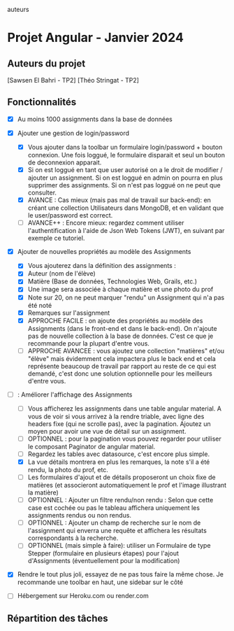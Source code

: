 auteurs
# Projet Angular - Janvier 2024

## Auteurs du projet

[Sawsen El Bahri - TP2]
[Théo Stringat - TP2]

## Fonctionnalités

- [X] Au moins 1000 assignments dans la base de données

- [X] Ajouter une gestion de login/password
    - [X] Vous ajouter dans la toolbar un formulaire login/password + bouton connexion. Une fois loggué, le formulaire disparait et seul un bouton de deconnexion apparait.
    - [X] Si on est loggué en tant que user autorisé on a le droit de modifier / ajouter un assignment. Si on est loggué en admin on pourra en plus supprimer des assignments. Si on n'est pas loggué on ne peut que consulter.
    - [X] AVANCE : Cas mieux (mais pas mal de travail sur back-end): en créant une collection Utilisateurs dans MongoDB, et en validant que le user/password est correct. 
    - [ ] AVANCE++ : Encore mieux: regardez comment utiliser l'authentification à l'aide de Json Web Tokens (JWT), en suivant par exemple ce tutoriel.   
    
- [X] Ajouter de nouvelles propriétés au modèle des Assignments
    - [X] Vous ajouterez dans la définition des assignments : 
    - [X] Auteur (nom de l'élève)
    - [X] Matière (Base de données, Technologies Web, Grails, etc.)
    - [X] Une image sera associée à chaque matière et une photo du prof
    - [X] Note sur 20, on ne peut marquer "rendu" un Assignment qui n'a pas été noté
    - [X] Remarques sur l'assignment 
    - [X] APPROCHE FACILE : on ajoute des propriétés au modèle des Assignments (dans le front-end et dans le back-end). On n'ajoute pas de nouvelle collection à la base de données. C'est ce que je recommande pour la plupart d'entre vous.
    - [ ] APPROCHE AVANCEE : vous ajoutez une collection "matières" et/ou "élève" mais évidemment cela impactera plus le back end et cela représente beaucoup de travail par rapport au reste de ce qui est demandé, c'est donc une solution optionnelle pour les meilleurs d'entre vous.

- [ ] : Améliorer l'affichage des Assignments
    - [ ] Vous afficherez les assignments dans une table angular material. A vous de voir si vous arrivez à la rendre triable, avec ligne des headers fixe (qui ne scrolle pas), avec la pagination. Ajoutez un moyen pour avoir une vue de détail sur un assignment.
    - [ ] OPTIONNEL : pour la pagination vous pouvez regarder pour utiliser le composant Paginator de angular material.
    - [ ] Regardez les tables avec datasource, c'est encore plus simple.
    - [X] La vue détails montrera en plus les remarques, la note s'il a été rendu, la photo du prof, etc.
    - [ ] Les formulaires d'ajout et de détails proposeront un choix fixe de matières (et associeront automatiquement le prof et l'image illustrant la matière) 
    - [ ] OPTIONNEL : Ajouter un filtre rendu/non rendu : Selon que cette case est cochée ou pas le tableau affichera uniquement les assignments rendus ou non rendus. 
    - [ ] OPTIONNEL : Ajouter un champ de recherche sur le nom de l'assignment qui enverra une requête et affichera les résultats correspondants à la recherche. 
    - [ ] OPTIONNEL (mais simple à faire): utiliser un Formulaire de type Stepper (formulaire en plusieurs étapes) pour l'ajout d'Assignments (éventuellement pour la modification) 

- [X] Rendre le tout plus joli, essayez de ne pas tous faire la même chose. Je recommande une toolbar en haut, une sidebar sur le côté

- [ ] Hébergement sur Heroku.com ou render.com

## Répartition des tâches

